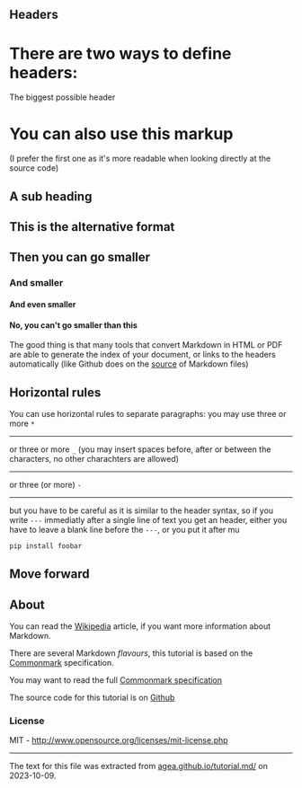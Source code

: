Headers
-------

There are two ways to define headers:
===========================

The biggest possible header


# You can also use this markup

(I prefer the first one as it's more readable when looking directly at the source code)
 
A sub heading
-------------
 
## This is the alternative format

## Then you can go smaller

### And smaller

#### And even smaller

#### No, you can't go smaller than this

The good thing is that many tools that convert Markdown in HTML or PDF are able to generate the index of your document, or links to the headers automatically (like Github does on the [source](http://git.io/vfz98) of Markdown files)


Horizontal rules
----------------

You can use horizontal rules to separate paragraphs: you may use three or more `*`
******
or three or more `_` (you may insert spaces before, after or between the characters, no other charachters are allowed)
__ __ __ __ 

or three (or more) `-` 

---

but you have to be careful as it is similar to the header syntax, so if you write `---` immediatly after a single line of text you get an header, either you have to leave a blank line before the `---`, or you put it after mu


```bash
pip install foobar
```

## Move forward

About
-----

You can read the [Wikipedia](http://en.wikipedia.org/wiki/Markdown) article, if you want more information about Markdown.

There are several Markdown *flavours*, this tutorial is based on the [Commonmark](http://commonmark.org) specification.

You may want to read the full [Commonmark specification](http://spec.commonmark.org/)

The source code for this tutorial is on [Github](https://github.com/agea/tutorial.md)

### License

MIT - <http://www.opensource.org/licenses/mit-license.php>


---

The text for this file was extracted from [agea.github.io/tutorial.md/](https://agea.github.io/tutorial.md/) on 2023-10-09.
